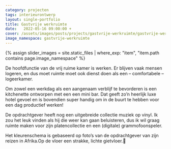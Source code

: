 ```yaml
---
category: projecten
tags: interieurontwerp
layout: single-portfolio
title: Gastvrije werkruimte
date:   2022-05-16 09:00:00 +
cover: /assets/images/posts/projects/gastvrije-werkruimte/gastvrije-werkruimte-02.jpg
image_namespace: gastvrije-werkruimte
---
```

{% assign slider_images = site.static_files | where_exp: "item", "item.path contains page.image_namespace" %}

De hoofdfunctie van de vrij ruime kamer is werken. Er blijven vaak mensen logeren, en dus moet ruimte moet ook dienst doen als een – comfortabele – logeerkamer.

Om zowel een werkdag als een aangenaam verblijf te bevorderen is een kitchenette ontworpen met een een mini bar. Dat geeft zo’n heerlijk luxe hotel gevoel en is bovendien super handig om in de buurt te hebben voor een dag productief werken!

De opdrachtgever heeft nog een uitgebreide collectie muziek op vinyl. Ik zou het leuk vinden als hij die weer kan gaan beluisteren, dus ik wil graag ruimte maken voor zijn platencollectie en een (digitale) grammofoonspeler.

Het kleurenschema is gebaseerd op foto’s van de opdrachtgever van zijn reizen in Afrika.Op de vloer een strakke, lichte gietvloer.
